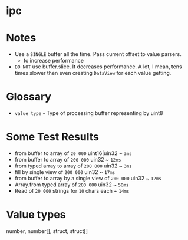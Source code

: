 # ipc

# Notes
- Use a `SINGLE` buffer all the time. Pass current offset to value parsers.
    - to increase performance
- `DO NOT` use buffer.slice. It decreases performance. A lot, I mean, tens times slower then even creating `DataView` for each value getting.

# Glossary
- `value type` - Type of processing buffer representing by uint8

# Some Test Results
- from buffer to array of `20 000` uint16|uin32 ~ `3ms`
- from buffer to array of `200 000` uin32 ~ `12ms`
- from typed array to array of `200 000` uin32 ~ `3ms`
- fill by single view of `200 000` uin32 ~ `17ms`
- from buffer to array by a single view of `200 000` uin32 ~ `12ms`
- Array.from typed array of `200 000` uin32 ~ `50ms`
- Read of `20 000` strings for `10` chars each ~ `14ms`

# Value types
number, number[], struct, struct[]
